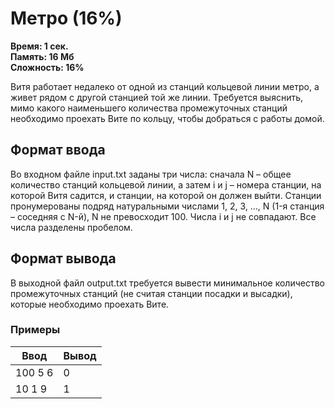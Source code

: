 <h1 class="title">Метро (16%)</h1>
<p><b>Время: 1 сек.<br>Память: 16 Мб<br>Сложность: 16%</b></p>
<p>Витя работает недалеко от одной из станций кольцевой линии метро, а живет рядом с другой станцией той же линии. Требуется выяснить, мимо какого наименьшего количества промежуточных станций необходимо проехать Вите по кольцу, чтобы добраться с работы домой.</p>
<h2>Формат ввода</h2>
<p>Во входном файле input.txt заданы три числа: сначала N – общее количество станций кольцевой линии, а затем i и j – номера станции, на которой Витя садится, и станции, на которой он должен выйти. Станции пронумерованы подряд натуральными числами 1, 2, 3, …, N (1-я станция – соседняя с N-й), N не превосходит 100. Числа i и j не совпадают. Все числа разделены пробелом.</p>
<h2>Формат вывода</h2>
<p>В выходной файл output.txt требуется вывести минимальное количество промежуточных станций (не считая станции посадки и высадки), которые необходимо проехать Вите.</p>
<h3>Примеры</h3>
<table class="sample-tests">
  <thead>
     <tr>
        <th>Ввод</th>
        <th>Вывод</th>
     </tr>
  </thead>
  <tbody>
     <tr>
        <td>100 5 6</td>
        <td>0</td>
     </tr>
     <tr>
         <td>10 1 9</td>
         <td>1</td>
      </tr>
  </tbody>
</table>

